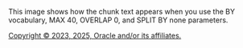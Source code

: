 This image shows how the chunk text appears when you use the BY vocabulary, MAX 40, OVERLAP 0, and SPLIT BY none parameters.

[Copyright © 2023, 2025, Oracle and/or its affiliates.](../../../dcommon/html/cpyr.htm)

